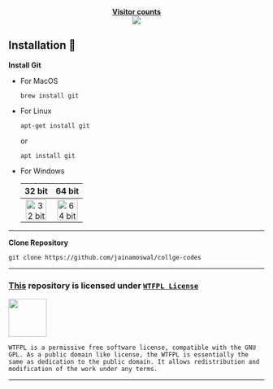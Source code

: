 
<a href="https://github.com/jainamoswal">
<p align="center"> 
  <b>Visitor counts</b><br>
  <img src="https://profile-counter.glitch.me/code/count.svg" /></p></a>


## Installation 🔰

<b>Install Git</b>


- For MacOS 
  
  ```
  brew install git
  ```
  
- For Linux 
  ```
  apt-get install git
  ```
  or 
  ```
  apt install git
  ```
  
- For Windows 


  | 32 bit| 64 bit |
  | :-: | :-: |
  | <a href="https://github.com/git-for-windows/git/releases/download/v2.35.1.windows.2/Git-2.35.1.2-32-bit.exe"><img alt="32 bit" width="40px" src="https://user-images.githubusercontent.com/76057348/157039686-4d99d6ec-f696-48f3-8e62-26c7a7a44b4d.png" alt="32 bit"><a> | <a href="https://github.com/git-for-windows/git/releases/download/v2.35.1.windows.2/Git-2.35.1.2-64-bit.exe"><img alt="64 bit" width="40px" src="https://user-images.githubusercontent.com/76057348/157039686-4d99d6ec-f696-48f3-8e62-26c7a7a44b4d.png" alt="64 bit"><a> |

---
  
<b>Clone Repository</b>
<br> 
  
  ```
  git clone https://github.com/jainamoswal/collge-codes
  ```
</details>
  
---
  
  
### [This](https://github.com/jainamoswal/collge-codes) repository is licensed under [`WTFPL License`](https://en.wikipedia.org/wiki/WTFPL)

<img width="75px" src="https://user-images.githubusercontent.com/76057348/157044765-34a3c611-f963-485c-aadf-e49a2f2d735b.png">
  
```WTFPL is a permissive free software license, compatible with the GNU GPL. As a public domain like license, the WTFPL is essentially the same as dedication to the public domain. It allows redistribution and modification of the work under any terms.```
  
---
